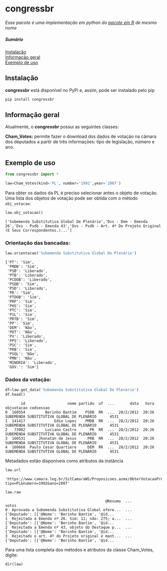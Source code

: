 # congressbr
*Esse pacote é uma implementação em python do [pacote em R](https://github.com/duarteguilherme/congressbr) de mesmo nome*

##### Sumário  
[Instalação](#headers)  
[Informação geral](#headers)  
[Exemplo de uso](#headers)  



## Instalação

**congressbr** está disponível no PyPi e, assim, pode ser instalado pelo pip

```bash
pip install congressbr
```

## Informação geral

Atualmente, o **congressbr** possui as seguintes classes:

**Cham_Votes:** permite fazer o download dos dados de votação na câmara dos deputados a partir de três informações: tipo de legislação, número e ano.

## Exemplo de uso

```python
from congressbr import *

law=Cham_Votes(kind='PL', number='1992',year='2007')
```

Para obter os dados da PL é preciso selecionar antes o objeto de votação. Uma lista dos objetos de votação pode ser obtida com o método `obj_votacao`:

```python
law.obj_votacao()
```

```
['Subemenda Substitutiva Global De Plenário','Dvs - Dem - Emenda 26','Dvs - Psdb - Emenda 43','Dvs - Psdb - Art. 4º Do Projeto Original (E Seus Correspondentes.)...']
```

### Orientação das bancadas:
```python
law.orientacao('Subemenda Substitutiva Global De Plenário')
```

```
{'PT': 'Sim',
 'PMDB': 'Sim',
 'PSB': 'Liberado',
 'PTB': 'Liberado',
 'PCDOB': 'Liberado',
 'PSDB': 'Sim',
 'PSD': 'Liberado',
 'PR': 'Sim',
 'PTDOB': 'Sim',
 'PRP': 'Sim',
 'PHS': 'Sim',
 'PTC': 'Sim',
 'PSL': 'Sim',
 'PRTB': 'Sim',
 'PP': 'Sim',
 'DEM': 'Não',
 'PDT': 'Não',
 'PV': 'Liberado',
 'PPS': 'Liberado',
 'PSC': 'Sim',
 'PRB': 'Sim',
 'PSOL': 'Não',
 'PMN': 'Não',
 'MINORIA': 'Liberado',
 'GOV.': 'Sim'}
```

### Dados da votação:
```python
df=law.get_data('Subemenda Substitutiva Global De Plenário')
df.head()
```

```
       id                   nome partido  uf  ...       data   hora                                 objvotacao codsessao
0  160554         Berinho Bantim    PSDB  RR  ...  28/2/2012  20:26  SUBEMENDA SUBSTITUTIVA GLOBAL DE PLENÁRIO      4531
1  141417             Edio Lopes    PMDB  RR  ...  28/2/2012  20:26  SUBEMENDA SUBSTITUTIVA GLOBAL DE PLENÁRIO      4531
2   73982         Luciano Castro      PR  RR  ...  28/2/2012  20:26  SUBEMENDA SUBSTITUTIVA GLOBAL DE PLENÁRIO      4531
3  160531      Jhonatan de Jesus     PRB  RR  ...  28/2/2012  20:26  SUBEMENDA SUBSTITUTIVA GLOBAL DE PLENÁRIO      4531
4  160668  Paulo Cesar Quartiero     DEM  RR  ...  28/2/2012  20:26  SUBEMENDA SUBSTITUTIVA GLOBAL DE PLENÁRIO      4531
```


Metadados estão disponíveis como atributos da instância


```python
law.url
```
```
'https://www.camara.leg.br/SitCamaraWS/Proposicoes.asmx/ObterVotacaoProposicao?tipo=PL&numero=1992&ano=2007'
```


```python
law.raw
```
```
                                             @Resumo  ...                                              votos
0  Aprovada a Subemenda Substitutiva Global ofere...  ...  {'Deputado': [{'@Nome': 'Berinho Bantim', '@id...
1  Rejeitada a Emenda nº 26. Sim: 11; não: 275; a...  ...  {'Deputado': [{'@Nome': 'Berinho Bantim', '@id...
2  Rejeitada a Emenda nº 43, objeto do Destaque p...  ...  {'Deputado': [{'@Nome': 'Berinho Bantim', '@id...
3  Rejeitado o art. 4º do Projeto original e mant...  ...  {'Deputado': [{'@Nome': 'Berinho Bantim', '@id...
```
Para uma lista completa dos métodos e atributos da classe Cham_Votes, digite:

```
dir(law)
```
